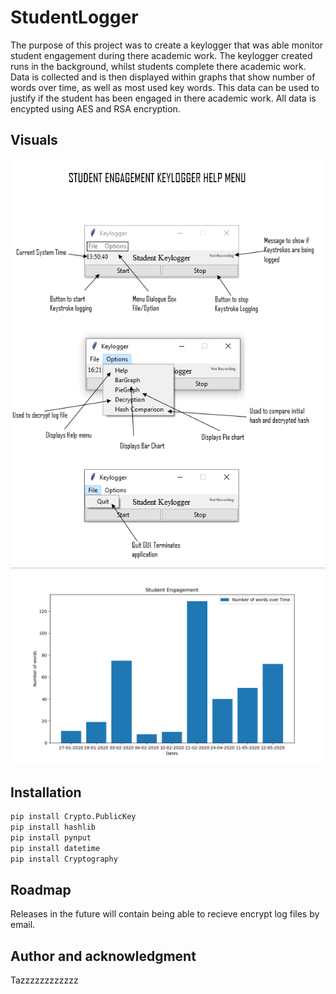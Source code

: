 # StudentLogger

The purpose of this project was to create a keylogger that was able monitor student engagement during there academic work.
The keylogger created runs in the background, whilst students complete there academic work. Data is collected and is then displayed within graphs that show number of words over time, as well as most used key words. This data can be used to justify if the student has been engaged in there academic work. All data is encypted using AES and RSA encryption.


## Visuals
![](https://github.com/Tasbeel-A/Engagement-Keylogger/blob/master/Image%20Assets/Help.png)
![](https://github.com/Tasbeel-A/Engagement-Keylogger/blob/master/Image%20Assets/Figure_1.png)

## Installation
```bash
pip install Crypto.PublicKey
pip install hashlib
pip install pynput
pip install datetime
pip install Cryptography
```
## Roadmap

Releases in the future will contain being able to recieve encrypt log files by email.

## Author and acknowledgment

Tazzzzzzzzzzzz
